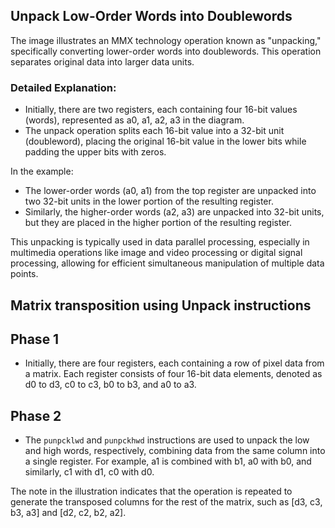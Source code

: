 ## Unpack Low-Order Words into Doublewords

The image illustrates an MMX technology operation known as "unpacking," specifically converting lower-order words into doublewords. This operation separates original data into larger data units.

### Detailed Explanation:

- Initially, there are two registers, each containing four 16-bit values (words), represented as a0, a1, a2, a3 in the diagram.
- The unpack operation splits each 16-bit value into a 32-bit unit (doubleword), placing the original 16-bit value in the lower bits while padding the upper bits with zeros.

In the example:

- The lower-order words (a0, a1) from the top register are unpacked into two 32-bit units in the lower portion of the resulting register.
- Similarly, the higher-order words (a2, a3) are unpacked into 32-bit units, but they are placed in the higher portion of the resulting register.

This unpacking is typically used in data parallel processing, especially in multimedia operations like image and video processing or digital signal processing, allowing for efficient simultaneous manipulation of multiple data points.


## Matrix transposition using Unpack instructions
## Phase 1
- Initially, there are four registers, each containing a row of pixel data from a matrix. Each register consists of four 16-bit data elements, denoted as d0 to d3, c0 to c3, b0 to b3, and a0 to a3.

## Phase 2
- The `punpcklwd` and `punpckhwd` instructions are used to unpack the low and high words, respectively, combining data from the same column into a single register. For example, a1 is combined with b1, a0 with b0, and similarly, c1 with d1, c0 with d0.

The note in the illustration indicates that the operation is repeated to generate the transposed columns for the rest of the matrix, such as [d3, c3, b3, a3] and [d2, c2, b2, a2].


